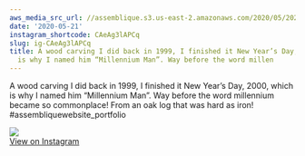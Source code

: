 ```yaml
---
aws_media_src_url: //assemblique.s3.us-east-2.amazonaws.com/2020/05/2020-05-21_23-47-10_UTC.jpg
date: '2020-05-21'
instagram_shortcode: CAeAg3lAPCq
slug: ig-CAeAg3lAPCq
title: A wood carving I did back in 1999, I finished it New Year’s Day, 2000, which
  is why I named him “Millennium Man”. Way before the word millen
---
```


A wood carving I did back in 1999, I finished it New Year’s Day, 2000, which is why I named him “Millennium Man”. Way before the word millennium became so commonplace! From an oak log that was hard as iron! #assembliquewebsite\_portfolio 

![](//assemblique.s3.us-east-2.amazonaws.com/2020/05/2020-05-21_23-47-10_UTC.jpg)   
[View on Instagram](https://www.instagram.com/p/CAeAg3lAPCq/)
